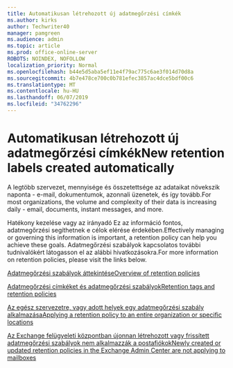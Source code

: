 ```yaml
---
title: Automatikusan létrehozott új adatmegőrzési címkék
ms.author: kirks
author: Techwriter40
manager: pamgreen
ms.audience: admin
ms.topic: article
ms.prod: office-online-server
ROBOTS: NOINDEX, NOFOLLOW
localization_priority: Normal
ms.openlocfilehash: b44e5d5aba5ef11e4f79ac775c6ae3f014d70d8a
ms.sourcegitcommit: 4b7e478ce700c0b781efec3857ac4dce5bdf00c6
ms.translationtype: MT
ms.contentlocale: hu-HU
ms.lasthandoff: 06/07/2019
ms.locfileid: "34762296"
---
```

# <a name="new-retention-labels-created-automatically"></a><span data-ttu-id="26bdf-102">Automatikusan létrehozott új adatmegőrzési címkék</span><span class="sxs-lookup"><span data-stu-id="26bdf-102">New retention labels created automatically</span></span>

<span data-ttu-id="26bdf-103">A legtöbb szervezet, mennyisége és összetettsége az adataikat növekszik naponta - e-mail, dokumentumok, azonnali üzenetek, és így tovább.</span><span class="sxs-lookup"><span data-stu-id="26bdf-103">For most organizations, the volume and complexity of their data is increasing daily - email, documents, instant messages, and more.</span></span>

<span data-ttu-id="26bdf-104">Hatékony kezelése vagy az irányadó Ez az információ fontos, adatmegőrzési segíthetnek e célok elérése érdekében.</span><span class="sxs-lookup"><span data-stu-id="26bdf-104">Effectively managing or governing this information is important, a retention policy can help you achieve these goals.</span></span> <span data-ttu-id="26bdf-105">Adatmegőrzési szabályok kapcsolatos további tudnivalókért látogasson el az alábbi hivatkozásokra.</span><span class="sxs-lookup"><span data-stu-id="26bdf-105">For more information on retention policies, please visit the links below.</span></span>

[<span data-ttu-id="26bdf-106">Adatmegőrzési szabályok áttekintése</span><span class="sxs-lookup"><span data-stu-id="26bdf-106">Overview of retention policies</span></span>](https://docs.microsoft.com/office365/securitycompliance/retention-policies)

[<span data-ttu-id="26bdf-107">Adatmegőrzési címkéket és adatmegőrzési szabályok</span><span class="sxs-lookup"><span data-stu-id="26bdf-107">Retention tags and retention policies</span></span>](https://docs.microsoft.com/exchange/security-and-compliance/messaging-records-management/retention-tags-and-policies)

[<span data-ttu-id="26bdf-108">Az egész szervezetre, vagy adott helyek egy adatmegőrzési szabály alkalmazása</span><span class="sxs-lookup"><span data-stu-id="26bdf-108">Applying a retention policy to an entire organization or specific locations</span></span>](https://docs.microsoft.com/office365/securitycompliance/retention-policies#applying-a-retention-policy-to-an-entire-organization-or-specific-locations)

[<span data-ttu-id="26bdf-109">Az Exchange felügyeleti központban újonnan létrehozott vagy frissített adatmegőrzési szabályok nem alkalmazzák a postafiókok</span><span class="sxs-lookup"><span data-stu-id="26bdf-109">Newly created or updated retention policies in the Exchange Admin Center are not applying to mailboxes</span></span>](https://docs.microsoft.com/alchemyinsights/retention-policies-in-exchange-admin-center-not-working)

